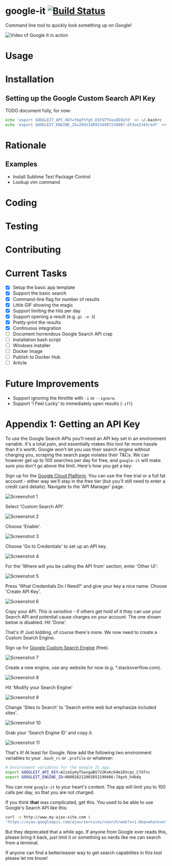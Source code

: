 # google-it [![Build Status](https://travis-ci.org/dwmkerr/google-it.svg?branch=master)](https://travis-ci.org/dwmkerr/google-it)

Command line tool to quickly look something up on Google!

![Video of Google It in action](assets/google-it.gif)

# Usage

# Installation

## Setting up the Google Custom Search API Key

TODO document fully, for now:

```bash
echo 'export GOOGLEIT_API_KEY=fbgfhfgh_DSFGTYUasDDSGfd' >> ~/.bashrc
echo 'export GOOGLEIT_ENGINE_ID=20932489234987234987:dfdse2343redf' >> ~/.bashrc
```

# Rationale

## Examples

- Install Sublime Text Package Control
- Lookup vim command

# Coding

# Testing

# Contributing

# Current Tasks

- [X] Setup the basic app template
- [X] Support the basic search
- [X] Command-line flag for number of results
- [X] Little GIF showing the magic
- [X] Support limiting the hits per day
- [X] Support opening a result (e.g. `gi -o 3`)
- [X] Pretty-print the results
- [X] Continuous integration
- [ ] Document horrendous Google Search API crap
- [ ] Installation bash script
- [ ] Windows installer
- [ ] Docker Image
- [ ] Publish to Docker Hub
- [ ] Article

# Future Improvements

- Support ignoring the throttle with `-i` or `--ignore`.
- Support 'I Feel Lucky' to immediately open results (`-ifl`)

# Appendix 1: Getting an API Key

To use the Google Search APIs you'll need an API key set in an environment variable. It's a total pain, and essentially makes this tool far more hassle than it's worth. Google won't let you use their search engine without charging you, scraping the search page violates their T&Cs. We can however get up to 100 searches per day for free, and `google-it` will make sure you don't go above the limit. Here's how you get a key:

Sign up for the [Google Cloud Platform](https://cloud.google.com/). You can use the free trial or a full fat account - either way we'll stay in the free tier (but you'll still need to enter a credit card details). Navigate to the 'API Manager' page.

![Screenshot 1](assets/2.jpg)

Select 'Custom Search API'.

![Screenshot 2](assets/3.jpg)

Choose 'Enable'.

![Screenshot 3](assets/4.jpg)

Choose 'Go to Credentials' to set up an API key.

![Screenshot 4](assets/5.jpg)

For the 'Where will you be calling the API from' section, enter 'Other UI':

![Screenshot 5](assets/6.jpg)

Press 'What Credentials Do I Need?' and give your key a nice name. Choose 'Create API Key'.

![Screenshot 6](assets/7.jpg)

Copy your API. *This is sensitive* - if others get hold of it they can use your Search API and potential cause charges on your account. The one shown below is disabled. Hit 'Done'.


That's it! Just kidding, of course there's more. We now need to create a Custom Search Engine.

Sign up for [Google Custom Search Engine](https://cse.google.com) (free).

![Screenshot 7](assets/8.jpg)

Create a new engine, use any website for now (e.g. *.stackoverflow.com).

![Screenshot 8](assets/9.jpg)

Hit 'Modify your Search Engine'

![Screenshot 9](assets/10.jpg)

Change 'Sites to Search' to 'Search entire web but emphasize included sites'.

![Screenshot 10](assets/11.jpg)

Grab your 'Search Engine ID' and copy it.

![Screenshot 11](assets/12.jpg)

That's it! At least for Google. Now add the following two environment variables to your `.bash_rc` or `.profile` or whatever:

```bash
# Environment variables for the Google It app.
export GOOGLEIT_API_KEY=AIzaSyAyTSwsgaBVlV2KvKc64m1DVcqv_C7Xfnc
export GOOGLEIT_ENGINE_ID=008026212065852199466:74gxh_h4bdq
```

You can now `google-it` to your heart's content. The app will limit you to 100 calls per day, so that you are not charged.

If you think **that** was complicated, get this. You used to be able to use Google's Search API like this:

```bash
curl -e http://www.my-ajax-site.com \
'https://ajax.googleapis.com/ajax/services/search/web?v=1.0&q=whatever'
```

But they deprecated that a while ago. If anyone from Google ever reads this, please bring it back, just limit it or something so nerds like me can search from a terminal.

If anyone can find a better/easier way to get search capabilites in this tool please let me know!
